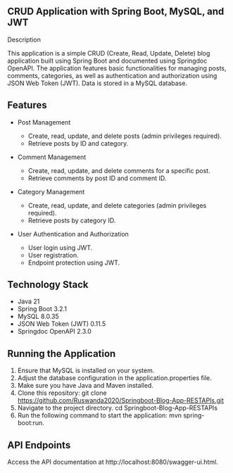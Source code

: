 ## CRUD Application with Spring Boot, MySQL, and JWT
Description

This application is a simple CRUD (Create, Read, Update, Delete) 
blog application built using Spring Boot and documented using Springdoc OpenAPI. 
The application features basic functionalities for managing posts, comments, categories, 
as well as authentication and authorization using JSON Web Token (JWT). Data is stored in a MySQL database.

## Features
- Post Management
    - Create, read, update, and delete posts (admin privileges required).
    - Retrieve posts by ID and category.
  
- Comment Management
    - Create, read, update, and delete comments for a specific post.
    - Retrieve comments by post ID and comment ID.
  
- Category Management
    - Create, read, update, and delete categories (admin privileges required).
    - Retrieve posts by category ID.

- User Authentication and Authorization
    - User login using JWT.
    - User registration.
    - Endpoint protection using JWT.

## Technology Stack
- Java 21
- Spring Boot 3.2.1
- MySQL 8.0.35
- JSON Web Token (JWT) 0.11.5
- Springdoc OpenAPI 2.3.0

## Running the Application
1. Ensure that MySQL is installed on your system.
2. Adjust the database configuration in the application.properties file.
3. Make sure you have Java and Maven installed.
4. Clone this repository: git clone https://github.com/Ruswanda2020/Springboot-Blog-App-RESTAPIs.git
5. Navigate to the project directory. cd Springboot-Blog-App-RESTAPIs
6. Run the following command to start the application: mvn spring-boot:run.

## API Endpoints
Access the API documentation at http://localhost:8080/swagger-ui.html.